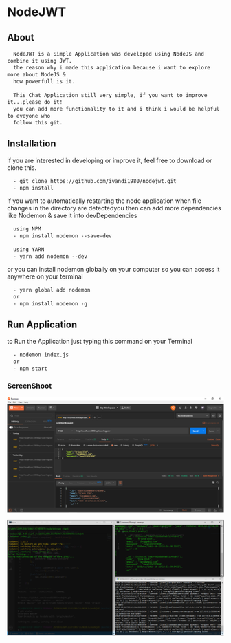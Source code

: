 # NodeJWT

## About 

      NodeJWT is a Simple Application was developed using NodeJS and combine it using JWT.
      the reason why i made this application because i want to explore more about NodeJS &
      how powerfull is it.
      
      This Chat Application still very simple, if you want to improve it...please do it!
      you can add more functionality to it and i think i would be helpful to eveyone who
      follow this git.


## Installation

if you are interested in developing or improve it, feel free to download or clone this.

      - git clone https://github.com/ivandi1980/nodejwt.git
      - npm install

if you want to automatically restarting the node application when file changes in the directory 
are detectedyou then can add more dependencies like Nodemon & save it into devDependencies
      
      using NPM
      - npm install nodemon --save-dev
      
      using YARN
      - yarn add nodemon --dev
      
or you can install nodemon globally on your computer so you can access it anywhere on your terminal

      - yarn global add nodemon
      or
      - npm install nodemon -g

## Run Application

to Run the Application just typing this command on your Terminal

      - nodemon index.js
      or
      - npm start

### ScreenShoot

![Dashboard](captured/postman.png "This is the Home chat's captured")

![Dashboard](captured/mongo_.png "This is the Home chat's captured")
